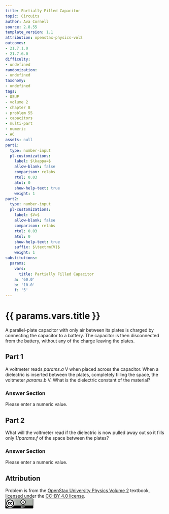 ```yaml
---
title: Partially Filled Capacitor
topic: Circuits
author: Ava Cornell
source: 2.8.55
template_version: 1.1
attribution: openstax-physics-vol2
outcomes:
- 21.7.1.0
- 21.7.6.0
difficulty:
- undefined
randomization:
- undefined
taxonomy:
- undefined
tags:
- OSUP
- volume 2
- chapter 8
- problem 55
- capacitors
- multi-part
- numeric
- AC
assets: null
part1:
  type: number-input
  pl-customizations:
    label: $\kappa=$
    allow-blank: false
    comparison: relabs
    rtol: 0.03
    atol: 0
    show-help-text: true
    weight: 1
part2:
  type: number-input
  pl-customizations:
    label: $V=$
    allow-blank: false
    comparison: relabs
    rtol: 0.03
    atol: 0
    show-help-text: true
    suffix: $\textrm{V}$
    weight: 1
substitutions:
  params:
    vars:
      title: Partially Filled Capacitor
    a: '60.0'
    b: '10.0'
    f: '5'
---
```

# {{ params.vars.title }}
A parallel-plate capacitor with only air between its plates is charged by connecting the capacitor to a battery. The capacitor is then disconnected from the battery, without any of the charge leaving the plates.

## Part 1

A voltmeter reads ${{params.a }} \textrm{ V}$ when placed across the capacitor. When a dielectric is inserted between the plates, completely filling the space, the voltmeter ${{params.b }} \textrm{ V}$. What is the dielectric constant of the material?

### Answer Section

Please enter a numeric value.

## Part 2

What will the voltmeter read if the dielectric is now pulled away out so it fills only $1/{{params.f }}$ of the space between the plates?

### Answer Section

Please enter a numeric value.

## Attribution

Problem is from the [OpenStax University Physics Volume 2](https://openstax.org/details/books/university-physics-volume-2) textbook, licensed under the [CC-BY 4.0 license](https://creativecommons.org/licenses/by/4.0/).<br>![Image representing the Creative Commons 4.0 BY license.](https://raw.githubusercontent.com/firasm/bits/master/by.png)